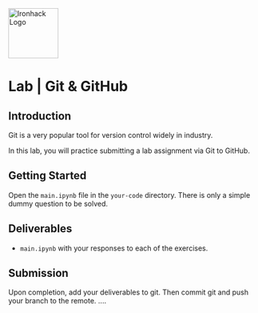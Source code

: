 <img src="https://bit.ly/2VnXWr2" alt="Ironhack Logo" width="100"/>

# Lab | Git & GitHub

## Introduction

Git is a very popular tool for version control widely in industry.

In this lab, you will practice submitting a lab assignment via Git to GitHub.

## Getting Started

Open the `main.ipynb` file in the `your-code` directory. There is only a simple dummy question to be solved.

## Deliverables

- `main.ipynb` with your responses to each of the exercises.

## Submission

Upon completion, add your deliverables to git. Then commit git and push your branch to the remote. ....

